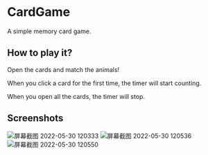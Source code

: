 # CardGame
A simple memory card game.

## How to play it?
Open the cards and match the animals!

When you click a card for the first time, the timer will start counting.

When you open all the cards, the timer will stop.

## Screenshots
![屏幕截图 2022-05-30 120333](https://user-images.githubusercontent.com/106433383/170915370-c8352be3-3519-494d-817e-b9558ecb2646.png)
![屏幕截图 2022-05-30 120536](https://user-images.githubusercontent.com/106433383/170915390-f6d47f8b-4fe6-4263-98be-fdd45b92265e.png)
![屏幕截图 2022-05-30 120550](https://user-images.githubusercontent.com/106433383/170915401-23c38889-1dd5-41a3-9074-38070066ab38.png)

